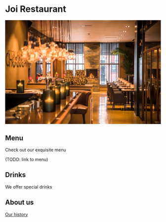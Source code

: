 # Joi Restaurant

![alt text](images/joi-rest.jfif)

## Menu

Check out our exquisite menu

(TODO: link to menu)

## Drinks

We offer special drinks

## About us

[Our history](..//blob/history.md)

